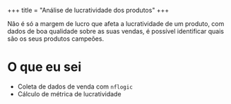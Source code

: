 +++
title = "Análise de lucratividade dos produtos"
+++

Não é só a margem de lucro que afeta a lucratividade de um produto, com dados de boa
qualidade sobre as suas vendas, é possível identificar quais são os seus produtos campeões.

<!--more-->

# O que eu sei

- Coleta de dados de venda com `nflogic`
- Cálculo de métrica de lucratividade

